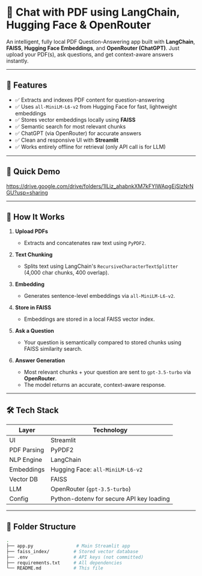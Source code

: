 # 💬 Chat with PDF using LangChain, Hugging Face & OpenRouter

An intelligent, fully local PDF Question-Answering app built with **LangChain**, **FAISS**, **Hugging Face Embeddings**, and **OpenRouter (ChatGPT)**. Just upload your PDF(s), ask questions, and get context-aware answers instantly.

---

## 📌 Features

- ✅ Extracts and indexes PDF content for question-answering
- ✅ Uses `all-MiniLM-L6-v2` from Hugging Face for fast, lightweight embeddings
- ✅ Stores vector embeddings locally using **FAISS**
- ✅ Semantic search for most relevant chunks
- ✅ ChatGPT (via OpenRouter) for accurate answers
- ✅ Clean and responsive UI with **Streamlit**
- ✅ Works entirely offline for retrieval (only API call is for LLM)

---

## 🚀 Quick Demo

https://drive.google.com/drive/folders/1ILiz_ahabnkXM7kFYIWApgEjSlzNrNGU?usp=sharing

---

## 🧠 How It Works

1. **Upload PDFs**
   - Extracts and concatenates raw text using `PyPDF2`.

2. **Text Chunking**
   - Splits text using LangChain's `RecursiveCharacterTextSplitter` (4,000 char chunks, 400 overlap).

3. **Embedding**
   - Generates sentence-level embeddings via `all-MiniLM-L6-v2`.

4. **Store in FAISS**
   - Embeddings are stored in a local FAISS vector index.

5. **Ask a Question**
   - Your question is semantically compared to stored chunks using FAISS similarity search.

6. **Answer Generation**
   - Most relevant chunks + your question are sent to `gpt-3.5-turbo` via **OpenRouter**.
   - The model returns an accurate, context-aware response.

---

## 🛠️ Tech Stack

| Layer       | Technology                              |
|-------------|------------------------------------------|
| UI          | Streamlit                               |
| PDF Parsing | PyPDF2                                   |
| NLP Engine  | LangChain                                |
| Embeddings  | Hugging Face: `all-MiniLM-L6-v2`         |
| Vector DB   | FAISS                                    |
| LLM         | OpenRouter (`gpt-3.5-turbo`)             |
| Config      | Python-dotenv for secure API key loading |

---

## 📂 Folder Structure

```bash
.
├── app.py                # Main Streamlit app
├── faiss_index/         # Stored vector database
├── .env                 # API keys (not committed)
├── requirements.txt     # All dependencies
└── README.md            # This file
